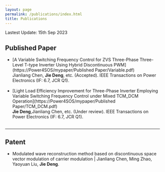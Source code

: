 ```yaml
---
layout: page
permalink: /publications/index.html
title: Publications
---
```


Lastest Update: 15th Sep 2023

## Published Paper

- [A Variable Switching Frequency Control for ZVS Three-Phase Three-Level T-type Inverter Using Hybrid Discontinuous PWM](https://Power4SOS/mypaper/Published Paper/Variable.pdf)<br>Jianliang Chen, **Jie Deng**, etc. (Accepted). IEEE Transactions on Power Electronics (IF: 6.7, JCR Q1).<br>
  <br>
- [Light Load Efficiency Improvement for Three-Phase Inverter Employing Variable Switching Frequency Control under Mixed TCM_DCM Operation](https://Power4SOS/mypaper/Published Paper/TCM_DCM.pdf)<br>**Jie Deng**,Jianliang Chen, etc. (Under review). IEEE Transactions on Power Electronics (IF: 6.7, JCR Q1).<br>
  <br>

---

## Patent

- Modulated wave reconstruction method based on discontinuous space vector modulation of carrier modulation | Jianliang Chen, Ming Zhao, Yaoyuan Liu, **Jie Deng**.
  <br>
